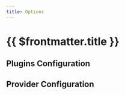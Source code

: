 ```yaml
---
title: Options
---
```


# {{ $frontmatter.title }}

<script setup>
import { data } from "./mnw.data.js";
import { RenderDocs } from "easy-nix-documentation";
</script>

<RenderDocs :options="data" :exclude="/providers\.*|plugins\.*/" />

## Plugins Configuration

<RenderDocs :options="data" :include="/plugins\.*/" />

## Provider Configuration

<RenderDocs :options="data" :include="/providers\.*/" />
